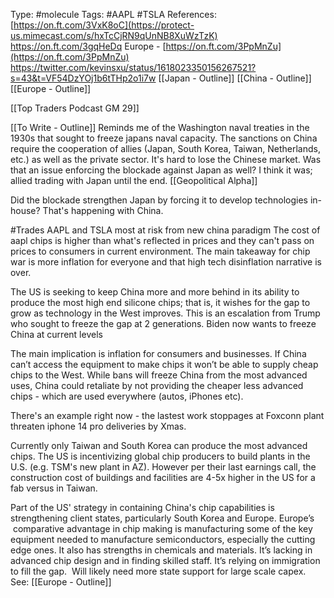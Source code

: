 Type: #molecule 
Tags: #AAPL #TSLA
References:
[https://on.ft.com/3VxK8oC](https://protect-us.mimecast.com/s/hxTcCjRN9qUnNB8XuWzTzK)
https://on.ft.com/3gqHeDq
Europe - [https://on.ft.com/3PpMnZu](https://on.ft.com/3PpMnZu)
https://twitter.com/kevinsxu/status/1618023350156267521?s=43&t=VF54DzYOj1b6tTHp2o1i7w
[[Japan - Outline]]
[[China - Outline]]
[[Europe - Outline]]

[[Top Traders Podcast GM 29]]


[[To Write - Outline]]
Reminds me of the Washington naval treaties in the 1930s that sought to freeze japans naval capacity. The sanctions on China require the cooperation of allies (Japan, South Korea, Taiwan, Netherlands, etc.) as well as the private sector. It's hard to lose the Chinese market. Was that an issue enforcing the blockade against Japan as well? I think it was; allied trading with Japan until the end. [[Geopolitical Alpha]]

Did the blockade strengthen Japan by forcing it to develop technologies in-house? That's happening with China.   



#Trades 
AAPL and TSLA most at risk from new china paradigm
The cost of aapl chips is higher than what's reflected in prices and they can't pass on prices to consumers in current environment. The main takeaway for chip war is more inflation for everyone and that high tech disinflation narrative is over.



The US is seeking to keep China more and more behind in its ability to produce the most high end silicone chips; that is, it wishes for the gap to grow as technology in the West improves. This is an escalation from Trump who sought to freeze the gap at 2 generations. Biden now wants to freeze China at current levels  

The main implication is inflation for consumers and businesses. If China can’t access the equipment to make chips it won’t be able to supply cheap chips to the West. While bans will freeze China from the most advanced uses, China could retaliate by not providing the cheaper less advanced chips - which are used everywhere (autos, iPhones etc).

There's an example right now - the lastest work stoppages at Foxconn plant threaten iphone 14 pro deliveries by Xmas.

Currently only Taiwan and South Korea can produce the most advanced chips. The US is incentivizing global chip producers to build plants in the U.S. (e.g. TSM's new plant in AZ). However per their last earnings call, the construction cost of buildings and facilities are 4-5x higher in the US for a fab versus in Taiwan. 

  
Part of the US' strategy in containing China's chip capabilities is strengthening client states, particularly South Korea and Europe. Europe’s  comparative advantage in chip making is manufacturing some of the key equipment needed to manufacture semiconductors, especially the cutting edge ones. It also has strengths in chemicals and materials. It’s lacking in advanced chip design and in finding skilled staff. It’s relying on immigration to fill the gap.  Will likely need more state support for large scale capex.  See: [[Europe - Outline]] 
  
  



